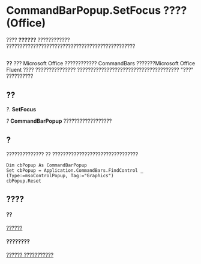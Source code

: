 
# CommandBarPopup.SetFocus ???? (Office)

???? **??????** ???????????? ????????????????????????????????????????????????


## 


 **??**  ??? Microsoft Office ???????????? CommandBars ???????Microsoft Office Fluent ???? ??????????????? ?????????????????????????????????????? "???" ??????????


## ??

 _?_. **SetFocus**

 _?_ **CommandBarPopup** ??????????????????


## ?

?????????????? ?? ????????????????????????????????


```
Dim cbPopup As CommandBarPopup 
Set cbPopup = Application.CommandBars.FindControl _ 
(Type:=msoControlPopup, Tag:="Graphics") 
cbPopup.Reset 

```


## ????


#### ??


[??????](a8ae06a3-1d7b-a531-91df-756fafee5314.md)
#### ????????


[?????? ???????????](http://msdn.microsoft.com/library/8ec16deb-bb74-2871-d837-f706c7a58f2b%28Office.15%29.aspx)